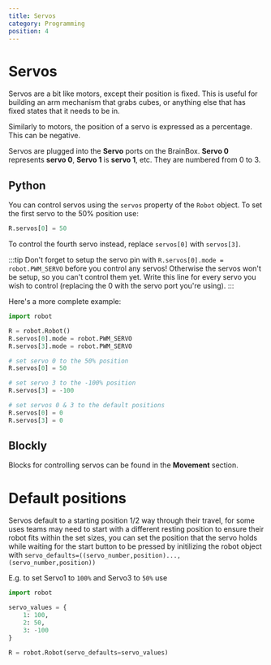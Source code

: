 ```yaml
---
title: Servos
category: Programming
position: 4
---
```

# Servos

Servos are a bit like motors, except their position is fixed. This is useful for building an arm mechanism that grabs cubes, or anything else that has fixed states that it needs to be in.

Similarly to motors, the position of a servo is expressed as a percentage. This can be negative.

Servos are plugged into the **Servo** ports on the BrainBox. **Servo 0** represents **servo 0**, **Servo 1** is **servo 1**, etc. They are numbered from 0 to 3.

## Python

You can control servos using the `servos` property of the `Robot` object. To set the first servo to the 50% position use:

```python
R.servos[0] = 50
```

To control the fourth servo instead, replace `servos[0]` with `servos[3]`.

:::tip
Don't forget to setup the servo pin with `R.servos[0].mode = robot.PWM_SERVO` before you control any servos! Otherwise the servos won't be setup, so you can't control them yet. Write this line for every servo you wish to control (replacing the 0 with the servo port you're using).
:::

Here's a more complete example:

```python
import robot

R = robot.Robot()
R.servos[0].mode = robot.PWM_SERVO
R.servos[3].mode = robot.PWM_SERVO

# set servo 0 to the 50% position
R.servos[0] = 50

# set servo 3 to the -100% position
R.servos[3] = -100

# set servos 0 & 3 to the default positions
R.servos[0] = 0
R.servos[3] = 0
```

## Blockly

Blocks for controlling servos can be found in the **Movement** section.

# Default positions

Servos default to a starting position 1/2 way through their travel, for some uses teams may need to start with a different resting position to ensure their robot fits within the set sizes, you can set the position that the servo holds while waiting for the start button to be pressed by initilizing the robot object with `servo_defaults=((servo_number,position)...,(servo_number,position))`

E.g. to set Servo1 to `100%` and Servo3 to `50%` use
```python
import robot

servo_values = {
    1: 100,
    2: 50,
    3: -100
}

R = robot.Robot(servo_defaults=servo_values)
```


